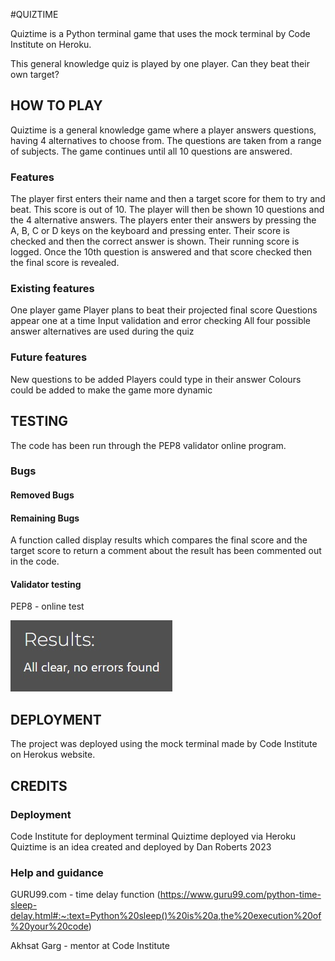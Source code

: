 #QUIZTIME

Quiztime is a Python terminal game that uses the mock terminal by Code Institute on Heroku.

This general knowledge quiz is played by one player. Can they beat their own target?

## HOW TO PLAY

Quiztime is a general knowledge game where a player answers questions, having 4 alternatives to choose from. The questions are taken from a range of subjects. The game continues until all 10 questions are answered.

### Features

The player first enters their name and then a target score for them to try and beat. This score is out of 10.
The player will then be shown 10 questions and the 4 alternative answers. The players enter their answers by pressing the A, B, C or D keys on the keyboard and pressing enter. Their score is checked and then the correct answer is shown. Their running score is logged. Once the 10th question is answered and that score checked then the final score is revealed.

### Existing features

One player game
Player plans to beat their projected final score
Questions appear one at a time
Input validation and error checking
All four possible answer alternatives are used during the quiz

### Future features

New questions to be added
Players could type in their answer
Colours could be added to make the game more dynamic

## TESTING

The code has been run through the PEP8 validator online program.

### Bugs

#### Removed Bugs

#### Remaining Bugs

A function called display results which compares the final score and the target score to return a comment about the result has been commented out in the code.

#### Validator testing

PEP8 - online test

![Screenshot](assets/images/PEP8%20check.jpg)

## DEPLOYMENT

The project was deployed using the mock terminal made by Code Institute on Herokus website.

## CREDITS

### Deployment

Code Institute for deployment terminal
Quiztime deployed via Heroku
Quiztime is an idea created and deployed by Dan Roberts 2023

### Help and guidance

GURU99.com - time delay function
(https://www.guru99.com/python-time-sleep-delay.html#:~:text=Python%20sleep()%20is%20a,the%20execution%20of%20your%20code)

Akhsat Garg - mentor at Code Institute